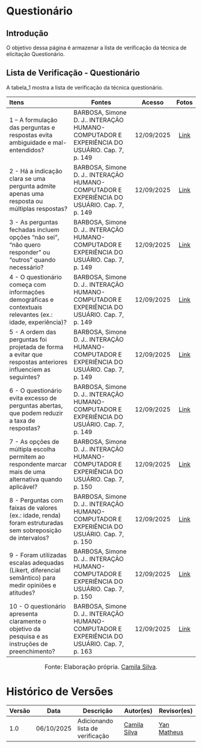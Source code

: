 # Questionário

## Introdução

O objetivo dessa página é armazenar a lista de verificação da técnica de elicitação Questionário.

## Lista de Verificação - Questionário

A tabela_1 mostra a lista de verificação da técnica questionário.

| Itens                                                                                                         | Fontes                                                                                      |   Acesso   |                Fotos                |
| :------------------------------------------------------------------------------------------------------------ | ------------------------------------------------------------------------------------------- | :--------: | :---------------------------------: |
| 1 – A formulação das perguntas e respostas evita ambiguidade e mal-entendidos?                                | BARBOSA, Simone D. J.. INTERAÇÃO HUMANO-COMPUTADOR E EXPERIÊNCIA DO USUÁRIO. Cap. 7, p. 149 | 12/09/2025 | [Link](https://postimg.cc/jw9j7vZw) |
| 2 \- Há a indicação clara se uma pergunta admite apenas uma resposta ou múltiplas respostas?                  | BARBOSA, Simone D. J.. INTERAÇÃO HUMANO-COMPUTADOR E EXPERIÊNCIA DO USUÁRIO. Cap. 7, p. 149 | 12/09/2025 | [Link](https://postimg.cc/SJ4htw2s) |
| 3 \- As perguntas fechadas incluem opções “não sei”, “não quero responder” ou “outros” quando necessário?     | BARBOSA, Simone D. J.. INTERAÇÃO HUMANO-COMPUTADOR E EXPERIÊNCIA DO USUÁRIO. Cap. 7, p. 149 | 12/09/2025 | [Link](https://postimg.cc/JyDvhqDS) |
| 4 \- O questionário começa com informações demográficas e contextuais relevantes (ex.: idade, experiência)?   | BARBOSA, Simone D. J.. INTERAÇÃO HUMANO-COMPUTADOR E EXPERIÊNCIA DO USUÁRIO. Cap. 7, p. 149 | 12/09/2025 | [Link](https://postimg.cc/21bNqmPy) |
| 5 \- A ordem das perguntas foi projetada de forma a evitar que respostas anteriores influenciem as seguintes? | BARBOSA, Simone D. J.. INTERAÇÃO HUMANO-COMPUTADOR E EXPERIÊNCIA DO USUÁRIO. Cap. 7, p. 149 | 12/09/2025 | [Link](https://postimg.cc/YjnPQZNr) |
| 6 \- O questionário evita excesso de perguntas abertas, que podem reduzir a taxa de respostas?                | BARBOSA, Simone D. J.. INTERAÇÃO HUMANO-COMPUTADOR E EXPERIÊNCIA DO USUÁRIO. Cap. 7, p. 149 | 12/09/2025 | [Link](https://postimg.cc/8FN42mBg) |
| 7 \- As opções de múltipla escolha permitem ao respondente marcar mais de uma alternativa quando aplicável?   | BARBOSA, Simone D. J.. INTERAÇÃO HUMANO-COMPUTADOR E EXPERIÊNCIA DO USUÁRIO. Cap. 7, p. 150 | 12/09/2025 | [Link](https://postimg.cc/zb9grJmM) |
| 8 \- Perguntas com faixas de valores (ex.: idade, renda) foram estruturadas sem sobreposição de intervalos?   | BARBOSA, Simone D. J.. INTERAÇÃO HUMANO-COMPUTADOR E EXPERIÊNCIA DO USUÁRIO. Cap. 7, p. 150 | 12/09/2025 | [Link](https://postimg.cc/JsvDJr0P) |
| 9 \- Foram utilizadas escalas adequadas (Likert, diferencial semântico) para medir opiniões e atitudes?       | BARBOSA, Simone D. J.. INTERAÇÃO HUMANO-COMPUTADOR E EXPERIÊNCIA DO USUÁRIO. Cap. 7, p. 150 | 12/09/2025 | [Link](https://postimg.cc/XZ6N4pp0) |
| 10 \- O questionário apresenta claramente o objetivo da pesquisa e as instruções de preenchimento?            | BARBOSA, Simone D. J.. INTERAÇÃO HUMANO-COMPUTADOR E EXPERIÊNCIA DO USUÁRIO. Cap. 7, p. 163 | 12/09/2025 | [Link](https://postimg.cc/DJjKJZfR) |

<font size="3"><p style="text-align: center">Fonte: Elaboração própria. [Camila Silva](https://github.com/CamilaSilvaC).</p></font>

# Histórico de Versões

| Versão | Data       | Descrição                        | Autor(es)                                       | Revisor(es)                                      |
| ------ | ---------- | -------------------------------- | ----------------------------------------------- | ------------------------------------------------ |
| 1.0    | 06/10/2025 | Adicionando lista de verificação | [Camila Silva](https://github.com/CamilaSilvaC) | [Yan Matheus](https://github.com/Yanmatheus0812) |
